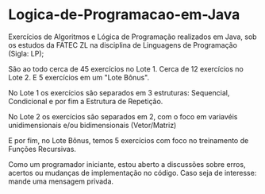 # Logica-de-Programacao-em-Java
Exercícios de Algoritmos e Lógica de Programação realizados em Java, sob os estudos da FATEC ZL na disciplina de Linguagens de Programação (Sigla: LP);

São ao todo cerca de 45 exercícios no Lote 1.
Cerca de 12 exercícios no Lote 2.
E 5 exercícios em um "Lote Bônus".

No Lote 1 os exercícios são separados em 3 estruturas: Sequencial, Condicional e por fim a Estrutura de Repetição.

No Lote 2 os exercícios são separados em 2, com o foco em variavéis unidimensionais e/ou bidimensionais (Vetor/Matriz)

E por fim, no Lote Bônus, temos 5 exercícios com foco no treinamento de Funções Recursivas.

Como um programador iniciante, estou aberto a discussões sobre erros, acertos ou mudanças de implementação no código. Caso seja de interesse: mande uma mensagem privada.
